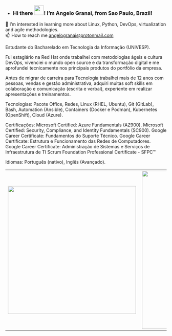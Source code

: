 - ### Hi there <img src="https://raw.githubusercontent.com/MartinHeinz/MartinHeinz/master/wave.gif" width="30px">! I’m Angelo Granai, from Sao Paulo, Brazil!
👀 I’m interested in learning more about Linux, Python, DevOps, virtualization and agile methodologies. </br>
📫 How to reach me angelogranai@protonmail.com </br>

Estudante do Bacharelado em Tecnologia da Informação (UNIVESP).

Fui estagiário na Red Hat onde trabalhei com metodologias ágeis e cultura DevOps, vivenciei o mundo open source e da transformação digital e me aprofundei tecnicamente nos principais produtos do portfólio da empresa.

Antes de migrar de carreira para Tecnologia trabalhei mais de 12 anos com pessoas, vendas e gestão administrativa, adquiri muitas soft skills em colaboração e comunicação (escrita e verbal), experiente em realizar apresentações e treinamentos.

Tecnologias:
Pacote Office, Redes, Linux (RHEL, Ubuntu), Git (GitLab), Bash, Automation (Ansible), Containers (Docker e Podman), Kubernetes (OpenShift), Cloud (Azure).

Certificações:
Microsoft Certified: Azure Fundamentals (AZ900).
Microsoft Certified: Security, Compliance, and Identity Fundamentals (SC900).
Google Career Certificate: Fundamentos do Suporte Técnico.
Google Career Certificate: Estrutura e Funcionamento das Redes de Computadores.
Google Career Certificate: Administração de Sistemas e Serviços de Infraestrutura de TI
Scrum Foundation Professional Certificate - SFPC™

Idiomas: Português (nativo), Inglês (Avançado).

<center>
<table>
    <tr>
        <td><img width="400px" align="left" src="https://github-readme-stats.vercel.app/api/top-langs/?username=granai&hide=html&layout=compact&theme=buefy" /></td>
        <td><img width="495px" align="left" src="https://github-readme-stats.vercel.app/api?username=granai&theme=buefy"/></td>
    </tr>   
</table>
</center>  
<!---
granai/granai is a ✨ special ✨ repository because its `README.md` (this file) appears on your GitHub profile.
You can click the Preview link to take a look at your changes.
--->
